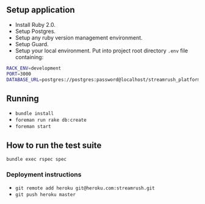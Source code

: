 ## Setup application

- Install Ruby 2.0.
- Setup Postgres.
- Setup any ruby version management environment.
- Setup Guard.
- Setup your local environment. Put into project root directory `.env` file containing:

```bash
RACK_ENV=development
PORT=3000
DATABASE_URL=postgres://postgres:password@localhost/streamrush_platform_development
```

## Running

- `bundle install`
- `foreman run rake db:create`
- `foreman start`

## How to run the test suite

`bundle exec rspec spec`

### Deployment instructions

- `git remote add heroku git@heroku.com:streamrush.git`
- `git push heroku master`

